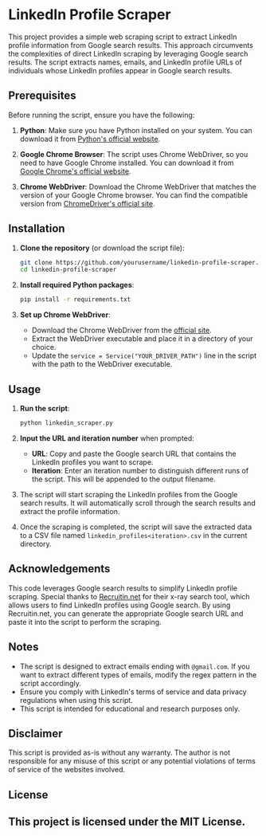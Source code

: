 # LinkedIn Profile Scraper

This project provides a simple web scraping script to extract LinkedIn profile information from Google search results. This approach circumvents the complexities of direct LinkedIn scraping by leveraging Google search results. The script extracts names, emails, and LinkedIn profile URLs of individuals whose LinkedIn profiles appear in Google search results.

## Prerequisites

Before running the script, ensure you have the following:

1. **Python**: Make sure you have Python installed on your system. You can download it from [Python's official website](https://www.python.org/).

2. **Google Chrome Browser**: The script uses Chrome WebDriver, so you need to have Google Chrome installed. You can download it from [Google Chrome's official website](https://www.google.com/chrome/).

3. **Chrome WebDriver**: Download the Chrome WebDriver that matches the version of your Google Chrome browser. You can find the compatible version from [ChromeDriver's official site](https://sites.google.com/a/chromium.org/chromedriver/downloads).

## Installation

1. **Clone the repository** (or download the script file):
   ```bash
   git clone https://github.com/yourusername/linkedin-profile-scraper.git
   cd linkedin-profile-scraper
   ```

2. **Install required Python packages**:
   ```bash
   pip install -r requirements.txt
   ```

3. **Set up Chrome WebDriver**:
   - Download the Chrome WebDriver from the [official site](https://sites.google.com/a/chromium.org/chromedriver/downloads).
   - Extract the WebDriver executable and place it in a directory of your choice.
   - Update the `service = Service("YOUR_DRIVER_PATH")` line in the script with the path to the WebDriver executable.

## Usage

1. **Run the script**:
   ```bash
   python linkedin_scraper.py
   ```

2. **Input the URL and iteration number** when prompted:
   - **URL**: Copy and paste the Google search URL that contains the LinkedIn profiles you want to scrape.
   - **Iteration**: Enter an iteration number to distinguish different runs of the script. This will be appended to the output filename.

3. The script will start scraping the LinkedIn profiles from the Google search results. It will automatically scroll through the search results and extract the profile information.

4. Once the scraping is completed, the script will save the extracted data to a CSV file named `linkedin_profiles<iteration>.csv` in the current directory.

## Acknowledgements

This code leverages Google search results to simplify LinkedIn profile scraping. Special thanks to [Recruitin.net](https://recruitin.net) for their x-ray search tool, which allows users to find LinkedIn profiles using Google search. By using Recruitin.net, you can generate the appropriate Google search URL and paste it into the script to perform the scraping.

## Notes

- The script is designed to extract emails ending with `@gmail.com`. If you want to extract different types of emails, modify the regex pattern in the script accordingly.
- Ensure you comply with LinkedIn's terms of service and data privacy regulations when using this script.
- This script is intended for educational and research purposes only.

## Disclaimer

This script is provided as-is without any warranty. The author is not responsible for any misuse of this script or any potential violations of terms of service of the websites involved.

## License
 This project is licensed under the MIT License.
---
